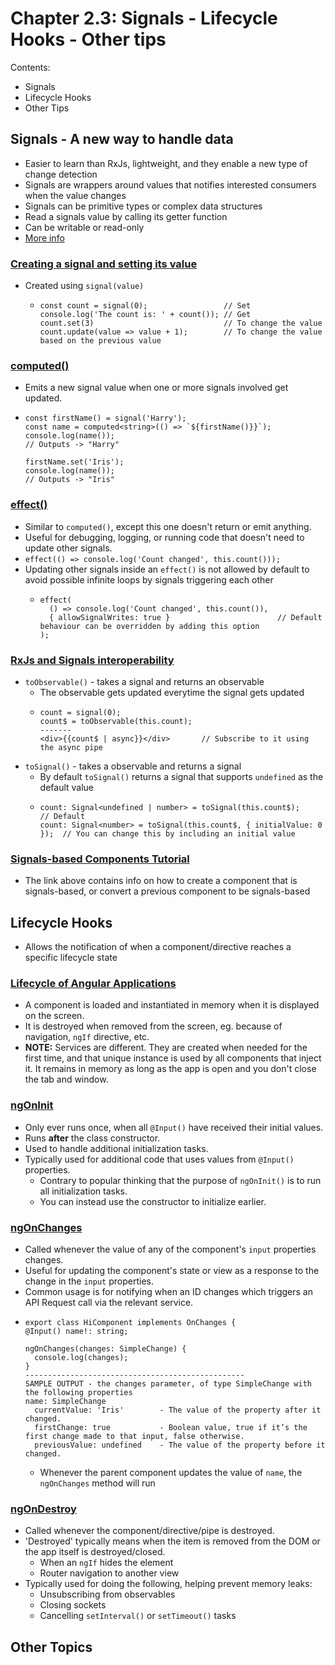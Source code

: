 # Chapter 2.3: Signals - Lifecycle Hooks - Other tips
Contents:
- Signals
- Lifecycle Hooks
- Other Tips
  
## Signals - A new way to handle data
- Easier to learn than RxJs, lightweight, and they enable a new type of change detection
- Signals are wrappers around values that notifies interested consumers when the value changes
- Signals can be primitive types or complex data structures
- Read a signals value by calling its getter function
- Can be writable or read-only
- [More info](https://medium.com/@gurunadhpukkalla/angular-signals-the-complete-guide-d7585f44addd)

### [Creating a signal and setting its value](https://angular.dev/guide/signals#writable-signals)
- Created using `signal(value)`
  - ```
    const count = signal(0);                 // Set
    console.log('The count is: ' + count()); // Get
    count.set(3)                             // To change the value
    count.update(value => value + 1);        // To change the value based on the previous value
    ```

### [computed()](https://www.angulartraining.com/daily-newsletter/signals-computed/)
- Emits a new signal value when one or more signals involved get updated.
- ```
  const firstName() = signal('Harry');
  const name = computed<string>(() => `${firstName()}}`);
  console.log(name());                                                          // Outputs -> "Harry"

  firstName.set('Iris');
  console.log(name());                                                          // Outputs -> "Iris"
  ```

### [effect()](https://www.angulartraining.com/daily-newsletter/signals-effect/)
- Similar to `computed()`, except this one doesn't return or emit anything.
- Useful for debugging, logging, or running code that doesn't need to update other signals.
- `effect(() => console.log('Count changed', this.count()));`
- Updating other signals inside an `effect()` is not allowed by default to avoid possible infinite loops by signals triggering each other
  - ```
    effect(
      () => console.log('Count changed', this.count()),
      { allowSignalWrites: true }                        // Default behaviour can be overridden by adding this option
    );
    ```

### [RxJs and Signals interoperability](https://www.angulartraining.com/daily-newsletter/rxjs-and-signals-interoperability/)
- `toObservable()` - takes a signal and returns an observable
  - The observable gets updated everytime the signal gets updated
  - ```
    count = signal(0);
    count$ = toObservable(this.count);
    -------
    <div>{{count$ | async}}</div>       // Subscribe to it using the async pipe
    ```
- `toSignal()` - takes a observable and returns a signal
  - By default `toSignal()` returns a signal that supports `undefined` as the default value
  - ```
    count: Signal<undefined | number> = toSignal(this.count$);           // Default
    count: Signal<number> = toSignal(this.count$, { initialValue: 0 });  // You can change this by including an initial value
    ```
  
### [Signals-based Components Tutorial](https://blog.angulartraining.com/angular-signal-based-components-tutorial-4e4b4b1dfa96)
- The link above contains info on how to create a component that is signals-based, or convert a previous component to be signals-based

## Lifecycle Hooks
- Allows the notification of when a component/directive reaches a specific lifecycle state

### [Lifecycle of Angular Applications](https://www.angulartraining.com/daily-newsletter/lifecycle-of-angular-applications/)
- A component is loaded and instantiated in memory when it is displayed on the screen.
- It is destroyed when removed from the screen, eg. because of navigation, `ngIf` directive, etc.
- **NOTE:** Services are different. They are created when needed for the first time, and that unique instance is used by all components that inject it. It remains in memory as long as the app is open and you don't close the tab and window.

### [ngOnInit](https://www.angulartraining.com/daily-newsletter/ngoninit-lifecycle-hook/)
- Only ever runs once, when all `@Input()` have received their initial values.
- Runs **after** the class constructor.
- Used to handle additional initialization tasks.
- Typically used for additional code that uses values from `@Input()` properties. 
  - Contrary to popular thinking that the purpose of `ngOnInit()` is to run all initialization tasks.
  - You can instead use the constructor to initialize earlier.
 
### [ngOnChanges](https://www.angulartraining.com/daily-newsletter/ngonchanges-lifecycle-hook/)
- Called whenever the value of any of the component's `input` properties changes.
- Useful for updating the component's state or view as a response to the change in the `input` properties.
- Common usage is for notifying when an ID changes which triggers an API Request call via the relevant service.
- ```
  export class HiComponent implements OnChanges {
  @Input() name!: string;

  ngOnChanges(changes: SimpleChange) {
    console.log(changes);
  }
  -------------------------------------------------
  SAMPLE OUTPUT - the changes parameter, of type SimpleChange with the following properties
  name: SimpleChange
    currentValue: 'Iris'        - The value of the property after it changed.
    firstChange: true           - Boolean value, true if it’s the first change made to that input, false otherwise.
    previousValue: undefined    - The value of the property before it changed.
  ```
  - Whenever the parent component updates the value of `name`, the `ngOnChanges` method will run
  
### [ngOnDestroy](https://www.angulartraining.com/daily-newsletter/ngondestroy-lifecycle-hook/)
- Called whenever the component/directive/pipe is destroyed.
- 'Destroyed' typically means when the item is removed from the DOM or the app itself is destroyed/closed.
  - When an `ngIf` hides the element
  - Router navigation to another view
- Typically used for doing the following, helping prevent memory leaks:
  - Unsubscribing from observables
  - Closing sockets
  - Cancelling `setInterval()` or `setTimeout()` tasks
 
## Other Topics
